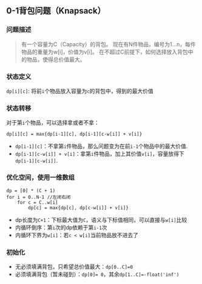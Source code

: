 ## 0-1背包问题（Knapsack）
### 问题描述
>有一个容量为C（Capacity）的背包。
>现在有N件物品，编号为1...n，每件物品的重量为w[i]，价值为v[i]。
>在不超过C前提下，如何选择放入背包中的物品，使得总价值最大。 

### 状态定义
`dp[i][c]`: 将前`i`个物品放入容量为`c`的背包中，得到的最大价值

### 状态转移
对于第`i`个物品，可以选择拿或者不拿：
```
dp[i][c] = max{dp[i-1][c], dp[i-1][c-w[i]] + v[i]}
```
- `dp[i-1][c]`：不拿第`i`件物品，那么问题变为在前`i-1`个物品中的最大价值.
- `dp[i-1][c-w[i]] + v[i]`：拿第`i`件物品，加上其价值`v[i]`，容量放得下`dp[i-1][c-w[i]]`.

### 优化空间，使用一维数组
```
dp = [0] * (C + 1)
for i = 0..N-1 //左闭右闭
    for c = C..w[i]
        dp[c] = max{dp[c], dp[c-w[i]] + v[i]}
```
- dp长度为`C+1`：下标最大值为`C`，语义与下标值相同，可以直接与`w[i]`比较
- 内循环倒序：第`i`次的dp依赖于第`i-1`次
- 内循环下界为`w[i]`：若`c < w[i]`当前物品放不进去了

### 初始化
- 无必须填满背包，只希望总价值最大：`dp[0..C]=0`
- 必须填满背包（暂未碰到）：`dp[0]= 0`，其余`dp[1..C]=-float('inf')`